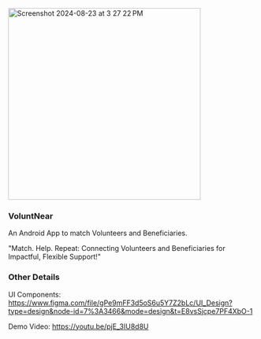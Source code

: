 

<img width="390" alt="Screenshot 2024-08-23 at 3 27 22 PM" src="https://github.com/user-attachments/assets/e8fa0180-efdd-44b1-bef2-2a41a1ad8f07">


### VoluntNear 

An Android App to match Volunteers and Beneficiaries. 

"Match. Help. Repeat: Connecting Volunteers and Beneficiaries for Impactful, Flexible Support!"

### Other Details

UI Components:  https://www.figma.com/file/gPe9mFF3d5oS6u5Y7Z2bLc/UI_Design?type=design&node-id=7%3A3466&mode=design&t=E8vsSjcpe7PF4XbO-1

Demo Video: https://youtu.be/pjE_3IU8d8U
